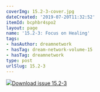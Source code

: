 ```yaml
---
coverImg: 15.2-3-cover.jpg
dateCreated: '2019-07-20T11:32:52'
itemId: bcphbr4spo2
layout: page
name: '15.2-3: Focus on Healing'
tags:
- hasAuthor: dreamnetwork
- hasTag: dream-network-volume-15
- hasTag: dreamnetwork
type: post
urlSlug: 15.2-3
---
```

<img class="card-journal-img" src="../images/15.2-3-rect.jpg"/><a href="../files/pdfs/Volume_15/15.2-3-Dream-Network-Vol-15-No-3_de-skew.pdf" download="">Download issue 15.2-3</a>